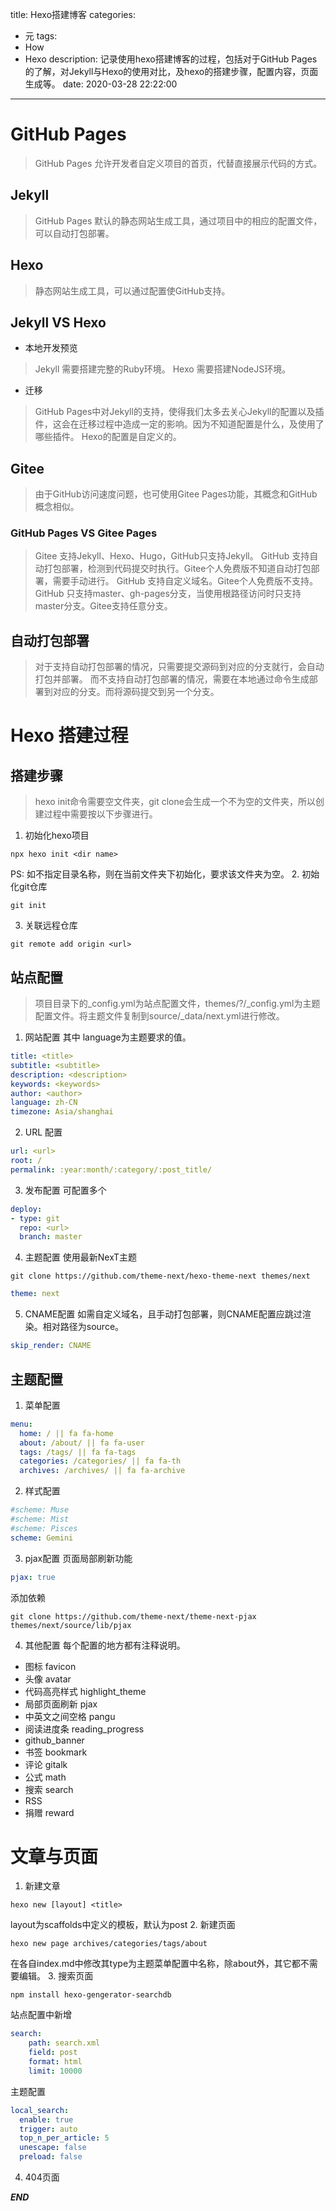 title: Hexo搭建博客
categories:
  - 元
tags:
  - How
  - Hexo
description: 记录使用hexo搭建博客的过程，包括对于GitHub Pages的了解，对Jekyll与Hexo的使用对比，及hexo的搭建步骤，配置内容，页面生成等。
date: 2020-03-28 22:22:00
---

# GitHub Pages
> GitHub Pages 允许开发者自定义项目的首页，代替直接展示代码的方式。
## Jekyll
> GitHub Pages 默认的静态网站生成工具，通过项目中的相应的配置文件，可以自动打包部署。
## Hexo
> 静态网站生成工具，可以通过配置使GitHub支持。
## Jekyll VS Hexo
- 本地开发预览
> Jekyll 需要搭建完整的Ruby环境。
> Hexo 需要搭建NodeJS环境。
- 迁移
> GitHub Pages中对Jekyll的支持，使得我们太多去关心Jekyll的配置以及插件，这会在迁移过程中造成一定的影响。因为不知道配置是什么，及使用了哪些插件。
> Hexo的配置是自定义的。  
## Gitee
> 由于GitHub访问速度问题，也可使用Gitee Pages功能，其概念和GitHub概念相似。  
### GitHub Pages VS Gitee Pages
> Gitee 支持Jekyll、Hexo、Hugo，GitHub只支持Jekyll。 
> GitHub 支持自动打包部署，检测到代码提交时执行。Gitee个人免费版不知道自动打包部署，需要手动进行。
> GitHub 支持自定义域名。Gitee个人免费版不支持。
> GitHub 只支持master、gh-pages分支，当使用根路径访问时只支持master分支。Gitee支持任意分支。
## 自动打包部署
> 对于支持自动打包部署的情况，只需要提交源码到对应的分支就行，会自动打包并部署。
> 而不支持自动打包部署的情况，需要在本地通过命令生成部署到对应的分支。而将源码提交到另一个分支。

# Hexo 搭建过程
## 搭建步骤
> hexo init命令需要空文件夹，git clone会生成一个不为空的文件夹，所以创建过程中需要按以下步骤进行。
1. 初始化hexo项目
```shell
npx hexo init <dir name>
```
PS: 如不指定目录名称，则在当前文件夹下初始化，要求该文件夹为空。
2. 初始化git仓库
```shell
git init
```
3. 关联远程仓库
```shell
git remote add origin <url>
```

## 站点配置
> 项目目录下的_config.yml为站点配置文件，themes/?/_config.yml为主题配置文件。将主题文件复制到source/_data/next.yml进行修改。
1. 网站配置
其中 language为主题要求的值。
```yaml
title: <title>
subtitle: <subtitle>
description: <description>
keywords: <keywords>
author: <author>
language: zh-CN
timezone: Asia/shanghai
```
2. URL 配置
```yaml
url: <url>
root: /
permalink: :year:month/:category/:post_title/
```
3. 发布配置
可配置多个
```yaml
deploy:
- type: git
  repo: <url>
  branch: master
```
4. 主题配置
使用最新NexT主题
```shell script
git clone https://github.com/theme-next/hexo-theme-next themes/next
```
```yaml
theme: next
```
5. CNAME配置
如需自定义域名，且手动打包部署，则CNAME配置应跳过渲染。相对路径为source。
```yaml
skip_render: CNAME
```

## 主题配置
1. 菜单配置
```yaml
menu:
  home: / || fa fa-home
  about: /about/ || fa fa-user
  tags: /tags/ || fa fa-tags
  categories: /categories/ || fa fa-th
  archives: /archives/ || fa fa-archive
```
2. 样式配置
```yaml
#scheme: Muse
#scheme: Mist
#scheme: Pisces
scheme: Gemini
```
3. pjax配置
页面局部刷新功能
```yaml
pjax: true
```
添加依赖
```shell
git clone https://github.com/theme-next/theme-next-pjax themes/next/source/lib/pjax
```
4. 其他配置
每个配置的地方都有注释说明。
- 图标 favicon
- 头像 avatar
- 代码高亮样式 highlight_theme
- 局部页面刷新 pjax
- 中英文之间空格 pangu
- 阅读进度条 reading_progress
- github_banner
- 书签 bookmark
- 评论 gitalk
- 公式 math
- 搜索 search
- RSS
- 捐赠 reward

# 文章与页面
1. 新建文章
```shell
hexo new [layout] <title>
```
layout为scaffolds中定义的模板，默认为post
2. 新建页面
```shell
hexo new page archives/categories/tags/about
```
在各自index.md中修改其type为主题菜单配置中名称，除about外，其它都不需要编辑。
3. 搜索页面
```shell
npm install hexo-gengerator-searchdb
```
站点配置中新增
```yaml
search:
    path: search.xml
    field: post
    format: html
    limit: 10000
```
主题配置
```yaml
local_search:
  enable: true
  trigger: auto
  top_n_per_article: 5
  unescape: false
  preload: false
```
4. 404页面

***END***
